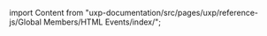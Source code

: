 
import Content from "uxp-documentation/src/pages/uxp/reference-js/Global Members/HTML Events/index/";

<Content query="product=photoshop"/>
